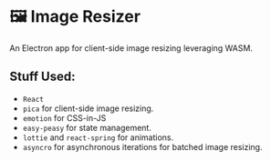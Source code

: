 # 🖼 Image Resizer

An Electron app for client-side image resizing leveraging WASM.

## Stuff Used:

- `React`
- `pica` for client-side image resizing.
- `emotion` for CSS-in-JS
- `easy-peasy` for state management.
- `lottie` and `react-spring` for animations.
- `asyncro` for asynchronous iterations for batched image resizing.